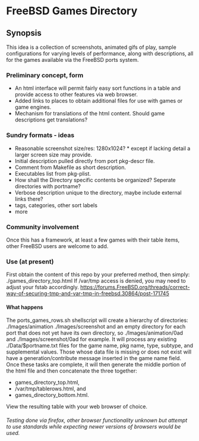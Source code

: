 # FreeBSD Games Directory
## Synopsis
This idea is a collection of screenshots, animated gifs of play, sample configurations for varying levels of performance, along with descriptions, all for the games available via the FreeBSD ports system.

### Preliminary concept, form
- An html interface will permit fairly easy sort functions in a table and provide access to other features via web browser.
- Added links to places to obtain additional files for use with games or game engines.
- Mechanism for translations of the html content.  Should game descriptions get translations?

### Sundry formats - ideas
- Reasonable screenshot size/res: 1280x1024?  * except if lacking detail a larger screen size may provide.
- Initial description pulled directly from port pkg-descr file.
- Comment from Makefile as short description.
- Executables list from pkg-plist.
- How shall the Directory specific contents be organized?  Seperate directories with portname?
- Verbose description unique to the directory, maybe include external links there?
- tags, categories, other sort labels
- more

### Community involvement
Once this has a framework, at least a few games with their table items, other FreeBSD users are welcome to add.

### Use (at present)
First obtain the content of this repo by your preferred method, then simply: ./games_directory_top.html
If /var/tmp access is denied, you may need to adjust your fstab accordingly. 
https://forums.FreeBSD.org/threads/correct-way-of-securing-tmp-and-var-tmp-in-freebsd.30864/post-171745
#### What happens
The ports_games_rows.sh shellscript will create a hierarchy of directories: ./Images/animation ./Images/screenshot and an empty directory for each port that does not yet have its own directory, so ./Images/animation/0ad and ./Images/screenshot/0ad for example.
It will process any existing ./Data/$portname.txt files for the game name, pkg name, type, subtype, and supplemental values. Those whose data file is missing or does not exist will have a generation/contribute message inserted in the game name field. Once these tasks are complete, it will then generate the middle portion of the html file and then concatenate the three together: 
- games_directory_top.html, 
- /var/tmp/tablerows.html, and 
- games_directory_bottom.html.

View the resulting table with your web browser of choice.  

###### Testing done via firefox, other browser functionality unknown but attempt to use standards while expecting newer versions of browsers would be used.
